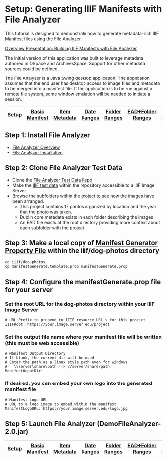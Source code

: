 # Setup: Generating IIIF Manifests with File Analyzer

This tutorial is designed to demonstrate how to generate metadata-rich IIIF Manifest files using the File Analyzer.

[Overview Presentation: Building IIIF Manifests with File Analyzer](https://gitpitch.com/Georgetown-University-Libraries/testManifests#/)

The initial version of this application was built to leverage metadata authored in DSpace and ArchivesSpace.  Support for other metadata sources could be defined.

The File Analyser is a Java Swing desktop application.  The application assumes that the end user has desktop access to image files and metadata to be merged into a manifest file.  If the application is to be run against a remote file system, some window emulation will be needed to initiate a session.

[Setup](README.md) | [Basic Manifest](demo1.md) | [Item Metadata](demo2.md) | [Date Ranges](demo3.md) | [Folder Ranges](demo4.md) | [EAD+Folder Ranges](demo5.md) | [EAD Ranges](demo6.md) | [Custom Code](custom.md)
------------------------- | ------------------------- | ------------------------- | ------------------------- | ------------------------- | ------------------------- | ------------------------- | -------------------------

## Step 1: Install File Analyzer
* [File Analyzer Overview](https://github.com/Georgetown-University-Libraries/File-Analyzer)
* [File Analyzer Installation](https://github.com/Georgetown-University-Libraries/File-Analyzer/wiki/Installation-instructions)

## Step 2: Clone File Analyzer Test Data
* Clone the [File Analyzer Test Data Repo](https://github.com/Georgetown-University-Libraries/File-Analyzer-Test-Data)
* Make the [IIIF test data](https://github.com/Georgetown-University-Libraries/File-Analyzer-Test-Data/tree/master/iiif) within the repository accessible to a IIIF Image Server
* Browse the subfolders within the project to see how the images have been arranged.  
  * This project contains 17 photos organized by location and the year that the photo was taken.
  * Dublin core metadata exists in each folder describing the images
  * An EAD file exists at the root directory providing more context about each subfolder with the project


## Step 3: Make a local copy of [Manifest Generator Property File](https://github.com/Georgetown-University-Libraries/File-Analyzer/blob/master/demo/src/main/edu/georgetown/library/fileAnalyzer/filetest/iiif/README.md) within the **iiif/dog-photos** directory

    cd iiif/dog-photos
	cp manifestGenerate.template.prop manifestGenerate.prop
	
## Step 4: Configure the manifestGenerate.prop file for your server

### Set the root URL for the dog-photos directory within your IIIF Image Server

    # URL Prefix to prepend to IIIF resource URL's for this proejct
    IIIFRoot: https://your.image.server.edu/project

### Set the output file name where your manifest file will be written (this must be web accessible)

    # Manifest Output Directory
    # If blank, the current dir will be used
    # Enter the path as a linux style path even for windows
    #   \\server\share\path --> //server/share/path
    ManifestOuputDir: 
	
### If desired, you can embed your own logo into the generated manifest file

    # Manifest Logo URL
    # URL to a logo image to embed within the manifest
    ManifestLogoURL: https://your.image.server.edu/logo.jpg
	
## Step 5: Launch File Analyzer (DemoFileAnalyzer-2.0.jar)

[Setup](README.md) | [Basic Manifest](demo1.md) | [Item Metadata](demo2.md) | [Date Ranges](demo3.md) | [Folder Ranges](demo4.md) | [EAD+Folder Ranges](demo5.md) | [EAD Ranges](demo6.md) | [Custom Code](custom.md)
------------------------- | ------------------------- | ------------------------- | ------------------------- | ------------------------- | ------------------------- | ------------------------- | -------------------------
